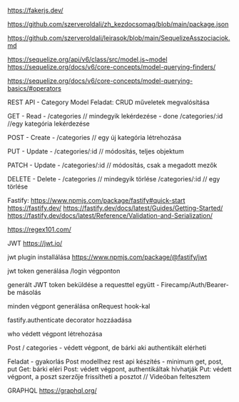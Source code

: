 https://fakerjs.dev/

https://github.com/szerveroldali/zh_kezdocsomag/blob/main/package.json

https://github.com/szerveroldali/leirasok/blob/main/SequelizeAsszociaciok.md

https://sequelize.org/api/v6/class/src/model.js~model
https://sequelize.org/docs/v6/core-concepts/model-querying-finders/


https://sequelize.org/docs/v6/core-concepts/model-querying-basics/#operators

REST API - Category Model
Feladat: CRUD műveletek megvalósítása

GET - Read - /categories // mindegyik lekérdezése - done
             /categories/:id //egy kategória lekérdezése

POST - Create - /categories // egy új kategória létrehozása

PUT - Update - /categories/:id // módosítás, teljes objektum

PATCH - Update - /categories/:id // módosítás, csak a megadott mezők

DELETE - Delete - /categories // mindegyik törlése
                  /categories/:id // egy törlése

Fastify:
https://www.npmjs.com/package/fastify#quick-start
https://fastify.dev/
https://fastify.dev/docs/latest/Guides/Getting-Started/
https://fastify.dev/docs/latest/Reference/Validation-and-Serialization/

https://regex101.com/


JWT
https://jwt.io/

jwt plugin installálása
https://www.npmjs.com/package/@fastify/jwt

jwt token generálása /login végponton

generált JWT token beküldése a requesttel együtt - Firecamp/Auth/Bearer-be másolás

minden végpont generálása onRequest hook-kal

fastify.authenticate decorator hozzáadása

who védett végpont létrehozása

Post / categories - védett végpont, de bárki aki authentikált elérheti

Feladat - gyakorlás
Post modellhez rest api készítés - minimum get, post, put
Get: bárki eléri
Post: védett végpont, authentikáltak hívhatják
Put: védett végpont, a poszt szerzője frissítheti a posztot
// Videóban feltesztem

GRAPHQL
https://graphql.org/





